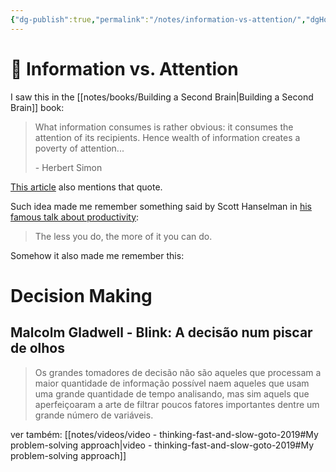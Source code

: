 ```yaml
---
{"dg-publish":true,"permalink":"/notes/information-vs-attention/","dgHomeLink":true,"dgPassFrontmatter":false,"dgShowBacklinks":true,"dgShowLocalGraph":false}
---
```


# 🌱 Information vs. Attention


I saw this in the [[notes/books/Building a Second Brain|Building a Second Brain]] book:

> What information consumes is rather obvious: it consumes the attention of its recipients. Hence wealth of information creates a poverty of attention...
> 
> \- Herbert Simon

[This article](https://compeap.com/a-wealth-of-information-creates-a-poverty-of-attention/) also mentions that quote.

Such idea made me remember something said by Scott Hanselman in [his famous talk about productivity](https://www.hanselman.com/blog/its-not-what-you-read-its-what-you-ignore-video-of-scott-hanselmans-personal-productivity-tips):

> The less you do, the more of it you can do.


Somehow it also made me remember this:


<div class="transclusion internal-embed is-loaded"><div class="markdown-embed">




# Decision Making

## Malcolm Gladwell - Blink: A decisão num piscar de olhos

> Os grandes tomadores de decisão não são aqueles que processam a maior quantidade de informação possível naem aqueles que usam uma grande quantidade de tempo analisando, mas sim aquels que aperfeiçoaram a arte de filtrar poucos fatores importantes dentre um grande número de variáveis.

ver também: [[notes/videos/video - thinking-fast-and-slow-goto-2019#My problem-solving approach|video - thinking-fast-and-slow-goto-2019#My problem-solving approach]]



</div></div>

